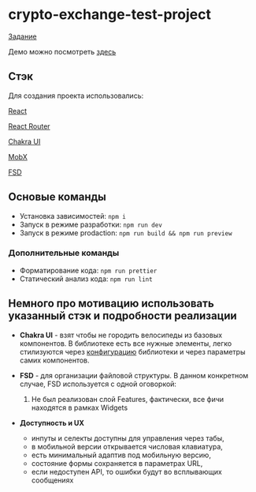 # crypto-exchange-test-project

[Задание](https://docs.google.com/document/d/1DMNmvv8iBAP_8KrJkRiS3pKIZE4kRZahbdlDapeAusQ/edit?tab=t.0)

Демо можно посмотреть [здесь](https://crypto-exchange-test-project.vercel.app/)

## Стэк

Для создания проекта использовались:

[React](https://react.dev)

[React Router](https://reactrouter.com/home)

[Chakra UI](https://chakra-ui.com/docs/get-started/installation)

[MobX](https://mobx.js.org/README.html)

[FSD](https://feature-sliced.design/docs)

## Основые команды

- Установка зависимостей: `npm i`
- Запуск в режиме разработки: `npm run dev`
- Запуск в режиме prodaction: `npm run build && npm run preview`

### Дополнительные команды

- Форматирование кода: `npm run prettier`
- Статический анализ кода: `npm run lint`

## Немного про мотивацию использовать указанный стэк и подробности реализации

- **Chakra UI** - взят чтобы не городить велосипеды из базовых компонентов. В библиотеке есть все
  нужные элементы, легко стилизуются через
  [конфигурацию](https://github.com/verkhoturov/crypto-exchange-test-project/blob/main/src/shared/ui/theme.ts)
  библиотеки и через параметры самих компонентов.

- **FSD** - для организации файловой структуры. В данном конкретном случае, FSD используется с одной
  оговоркой:

    1. Не был реализован слой Features, фактически, все фичи находятся в рамках Widgets

- **Доступность и UX**
    - инпуты и селекты доступны для управления через табы,
    - в мобильной версии открывается числовая клавиатура,
    - есть минимальный адаптив под мобильную версию,
    - состояние формы сохраняется в параметрах URL,
    - если недоступен API, то ошибки будут во всплывающих сообщениях
